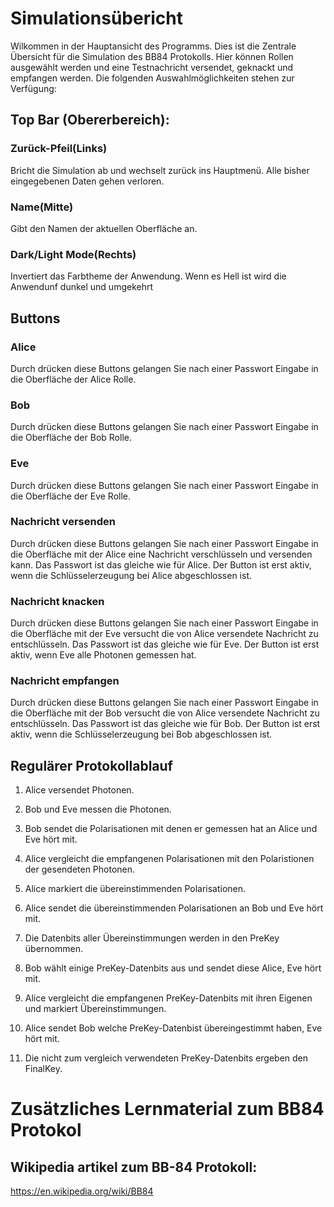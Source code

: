 # Simulationsübericht

Wilkommen in der Hauptansicht des Programms. Dies ist die Zentrale Übersicht für die Simulation des BB84 Protokolls. Hier können Rollen ausgewählt werden und eine Testnachricht versendet, geknackt und empfangen werden.
Die folgenden Auswahlmöglichkeiten stehen zur Verfügung:

## Top Bar (Obererbereich):

### Zurück-Pfeil(Links)

Bricht die Simulation ab und wechselt zurück ins Hauptmenü. Alle bisher eingegebenen Daten gehen verloren.

### Name(Mitte)

Gibt den Namen der aktuellen Oberfläche an.

### Dark/Light Mode(Rechts)

Invertiert das Farbtheme der Anwendung. Wenn es Hell ist wird die Anwendunf dunkel und umgekehrt

## Buttons

### Alice

Durch drücken diese Buttons gelangen Sie nach einer Passwort Eingabe in die Oberfläche der Alice Rolle.

### Bob

Durch drücken diese Buttons gelangen Sie nach einer Passwort Eingabe in die Oberfläche der Bob Rolle.

### Eve

Durch drücken diese Buttons gelangen Sie nach einer Passwort Eingabe in die Oberfläche der Eve Rolle.

### Nachricht versenden

Durch drücken diese Buttons gelangen Sie nach einer Passwort Eingabe in die Oberfläche mit der Alice eine Nachricht verschlüsseln und versenden kann. Das Passwort ist das gleiche wie für Alice. Der Button ist erst aktiv, wenn die Schlüsselerzeugung bei Alice abgeschlossen ist.

### Nachricht knacken

Durch drücken diese Buttons gelangen Sie nach einer Passwort Eingabe in die Oberfläche mit der Eve versucht die von Alice versendete Nachricht zu entschlüsseln. Das Passwort ist das gleiche wie für Eve. Der Button ist erst aktiv, wenn Eve alle Photonen gemessen hat.

### Nachricht empfangen

Durch drücken diese Buttons gelangen Sie nach einer Passwort Eingabe in die Oberfläche mit der Bob versucht die von Alice versendete Nachricht zu entschlüsseln. Das Passwort ist das gleiche wie für Bob. Der Button ist erst aktiv, wenn die Schlüsselerzeugung bei Bob abgeschlossen ist.


## Regulärer Protokollablauf

1. Alice versendet Photonen.

2. Bob und Eve messen die Photonen.

3. Bob sendet die Polarisationen mit denen er gemessen hat an Alice und Eve hört mit.

4. Alice vergleicht die empfangenen Polarisationen mit den Polaristionen der gesendeten Photonen.

5. Alice markiert die übereinstimmenden Polarisationen.

6. Alice sendet die übereinstimmenden Polarisationen an Bob und Eve hört mit.

7. Die Datenbits aller Übereinstimmungen werden in den PreKey übernommen.

8. Bob wählt einige PreKey-Datenbits aus und sendet diese Alice, Eve hört mit.

9. Alice vergleicht die empfangenen PreKey-Datenbits mit ihren Eigenen und markiert Übereinstimmungen.

10. Alice sendet Bob welche PreKey-Datenbist übereingestimmt haben, Eve hört mit.

11. Die nicht zum vergleich verwendeten PreKey-Datenbits ergeben den FinalKey.


# Zusätzliches Lernmaterial zum BB84 Protokol

## Wikipedia artikel zum BB-84 Protokoll:

https://en.wikipedia.org/wiki/BB84